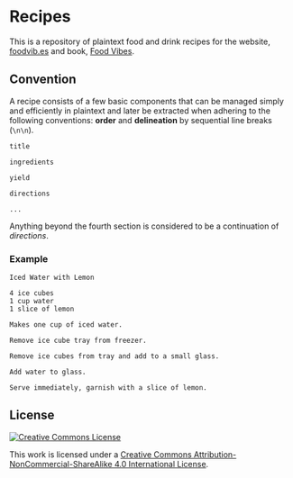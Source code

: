 # Recipes

This is a repository of plaintext food and drink recipes for the website, [foodvib.es](http://foodvib.es) and book, [Food Vibes](https://kuokoa.life/products/food-vibes).

## Convention

A recipe consists of a few basic components that can be managed simply and efficiently in plaintext and later be extracted when adhering to the following conventions: **order** and **delineation** by sequential line breaks (`\n\n`).

    title

    ingredients

    yield

    directions

    ...

Anything beyond the fourth section is considered to be a continuation of _directions_.

### Example

    Iced Water with Lemon

    4 ice cubes
    1 cup water
    1 slice of lemon

    Makes one cup of iced water.

    Remove ice cube tray from freezer.

    Remove ice cubes from tray and add to a small glass.

    Add water to glass.

    Serve immediately, garnish with a slice of lemon.

## License

[![Creative Commons License](https://i.creativecommons.org/l/by-nc-sa/4.0/80x15.png)](http://creativecommons.org/licenses/by-nc-sa/4.0/)

This work is licensed under a [Creative Commons Attribution-NonCommercial-ShareAlike 4.0 International License](http://creativecommons.org/licenses/by-nc-sa/4.0/).

